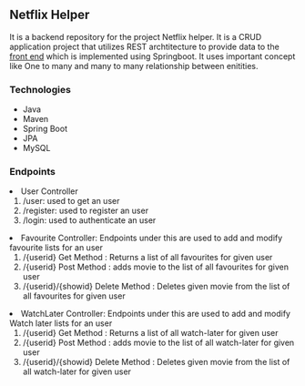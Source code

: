<h2>Netflix Helper</h2>
<p>It is a backend repository for the project Netflix helper. It is a CRUD application project that utilizes REST archtitecture to provide data to the <a href="https://github.com/cap7nsaurabh/Netflix-Helper-Frontend"><span>front end</span></a> which is implemented using Springboot. It uses important concept like One to many and many to many relationship between enitities.</p>
<h3>Technologies</h3>
<ul>
  <li>Java</li>
  <li>Maven</li>
  <li>Spring Boot</li>
  <li>JPA</li>
  <li>MySQL</li>
</ul>
<h3>Endpoints</h3
<ul>
  <li>User Controller
    <br>
  <ol>
   <li>/user: used to get an user</li>
    <li>/register: used to register an user</li>
    <li>/login: used to authenticate an user</li>
  </ol></li>
  <li>Favourite Controller: Endpoints under this are used to add and modify favourite lists for an user
    <ol>
      <li>/{userid} Get Method : Returns a list of all favourites for given user</li>
      <li>/{userid} Post Method : adds movie to the list of all favourites for given user</li>
      <li>/{userid}/{showid} Delete Method : Deletes given movie from the list of all favourites for given user</li>
    </ol></li>
  <li>WatchLater Controller: Endpoints under this are used to add and modify Watch later lists for an user
   <ol>
      <li>/{userid} Get Method : Returns a list of all watch-later for given user</li>
      <li>/{userid} Post Method : adds movie to the list of all watch-later for given user</li>
      <li>/{userid}/{showid} Delete Method : Deletes given movie from the list of all watch-later for given user</li>
    </ol>
  </li>
</ul>
